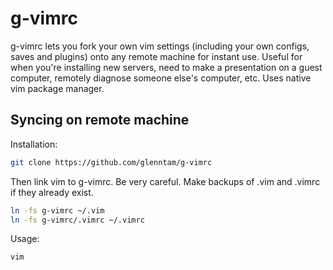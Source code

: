 # g-vimrc

g-vimrc lets you fork your own vim settings (including your own configs, saves and plugins) onto any remote machine for instant use. Useful for when you're installing new servers, need to make a presentation on a guest computer, remotely diagnose someone else's computer, etc. Uses native vim package manager.

## Syncing on remote machine

Installation:
```bash
git clone https://github.com/glenntam/g-vimrc
```
Then link vim to g-vimrc. Be very careful. Make backups of .vim and .vimrc if they already exist.
```bash
ln -fs g-vimrc ~/.vim
ln -fs g-vimrc/.vimrc ~/.vimrc
```
Usage:
```bash
vim
```
